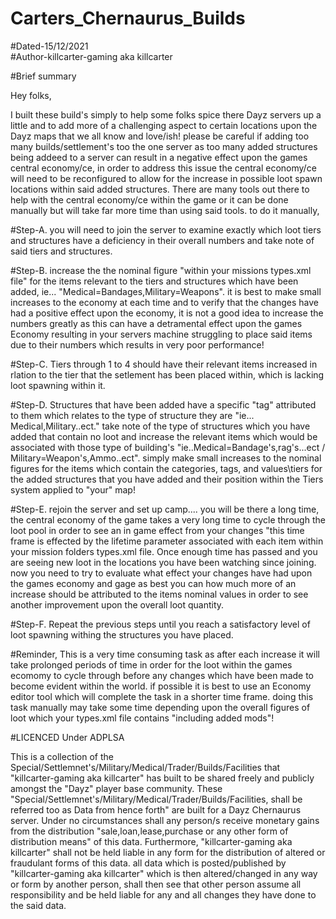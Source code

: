 # Carters_Chernaurus_Builds

#Dated-15/12/2021    
#Author-killcarter-gaming aka killcarter

#Brief summary

Hey folks,

I built these build's simply to help some folks spice there Dayz servers up a little and to add more of a challenging aspect to certain locations upon the Dayz maps that we all know and love/ish!
please be careful if adding too many builds/settlement's too the one server as too many added structures being addeed to a server can result in a negative effect upon the games central economy/ce, in order to address this issue the central economy/ce will need to be reconfigured to allow for the increase in possible loot spawn locations within said added structures.
There are many tools out there to help with the central economy/ce within the game or it can be done manually but will take far more time than using said tools. 
to do it manually, 

#Step-A. you will need to join the server to examine exactly which loot tiers and structures have a deficiency in their overall numbers and take note of said tiers and structures.

#Step-B. increase the the nominal figure "within your missions types.xml file" for the items relevant to the tiers and structures which have been added, ie... "Medical=Bandages,Military=Weapons". it is best to make small increases to the economy at each time and to verify that the changes have had a positive effect upon the economy, it is not a good idea to increase the numbers greatly as this can have a detramental effect upon the games Economy resulting in your servers machine struggling to place said items due to their numbers which results in very poor performance!

#Step-C. Tiers through 1 to 4 should have their relevant items increased in rlation to the tier that the setlement has been placed within, which is lacking loot spawning within it.

#Step-D. Structures that have been added have a specific "tag" attributed to them which relates to the type of structure they are "ie... Medical,Military..ect." take note of the type of structures which you have added that contain no loot and increase the relevant items which would be associated with those type of building's "ie..Medical=Bandage's,rag's...ect / Military=Weapon's,Ammo..ect". simply make small increases to the nominal figures for the items which contain the categories, tags, and values\tiers for the added structures that you have added and their position within the Tiers system applied to "your" map!

#Step-E. rejoin the server and set up camp.... you will be there a long time, the central economy of the game takes a very long time to cycle through the loot pool in order to see an in game effect from your changes "this time frame is effected by the lifetime parameter associated with each item within your mission folders types.xml file. Once enough time has passed and you are seeing new loot in the locations you have been watching since joining. now you need to try to evaluate what effect your changes have had upon the games economy and gage as best you can how much more of an increase should be attributed to the items nominal values in order to see another improvement upon the overall loot quantity.

#Step-F. Repeat the previous steps until you reach a satisfactory level of loot spawning withing the structures you have placed.

#Reminder,
This is a very time consuming task as after each increase it will take prolonged periods of time in order for the loot within the games ecomomy to cycle through before any changes which have been made to become evident within the world. if possible it is best to use an Economy editor tool which will complete the task in a shorter time frame. doing this task manually may take some time depending upon the overall figures of loot which your types.xml file contains "including added mods"! 


#LICENCED Under ADPLSA

 This is a collection of the Special/Settlemnet's/Military/Medical/Trader/Builds/Facilities that "killcarter-gaming aka killcarter" has built to be shared freely and publicly amongst the "Dayz" player base community.
 These "Special/Settlemnet's/Military/Medical/Trader/Builds/Facilities, shall be referred too as Data from hence forth" are built for a Dayz Chernaurus server.
 Under no circumstances shall any person/s receive monetary gains from the distribution "sale,loan,lease,purchase or any other form of distribution means" of this data.
 Furthermore, "killcarter-gaming aka killcarter" shall not be held liable in any form for the distribution of altered or fraudulant forms of this data.
 all data which is posted/published by "killcarter-gaming aka killcarter" which is then altered/changed in any way or form by another person,
 shall then see that other person assume all responsibility and be held liable for any and all changes they have done to the said data.
 

